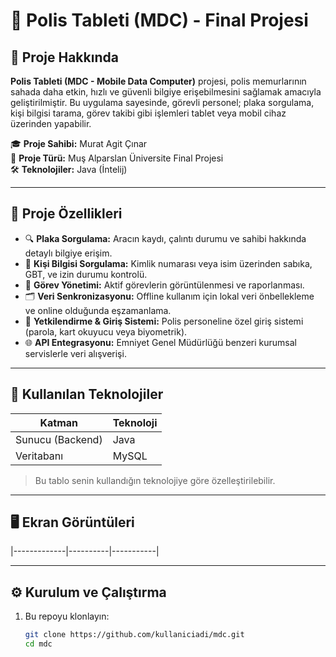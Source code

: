 # 🚓 Polis Tableti (MDC) - Final Projesi

## 📌 Proje Hakkında

**Polis Tableti (MDC - Mobile Data Computer)** projesi, polis memurlarının sahada daha etkin, hızlı ve güvenli bilgiye erişebilmesini sağlamak amacıyla geliştirilmiştir. Bu uygulama sayesinde, görevli personel; plaka sorgulama, kişi bilgisi tarama, görev takibi gibi işlemleri tablet veya mobil cihaz üzerinden yapabilir.

🎓 **Proje Sahibi:** Murat Agit Çınar  
📅 **Proje Türü:** Muş Alparslan Üniversite Final Projesi  
🛠️ **Teknolojiler:** Java (İntelij)

---

## 🎯 Proje Özellikleri

- 🔍 **Plaka Sorgulama:** Aracın kaydı, çalıntı durumu ve sahibi hakkında detaylı bilgiye erişim.
- 👤 **Kişi Bilgisi Sorgulama:** Kimlik numarası veya isim üzerinden sabıka, GBT, ve izin durumu kontrolü.
- 📍 **Görev Yönetimi:** Aktif görevlerin görüntülenmesi ve raporlanması.
- 🗂️ **Veri Senkronizasyonu:** Offline kullanım için lokal veri önbellekleme ve online olduğunda eşzamanlama.
- 🔐 **Yetkilendirme & Giriş Sistemi:** Polis personeline özel giriş sistemi (parola, kart okuyucu veya biyometrik).
- 🌐 **API Entegrasyonu:** Emniyet Genel Müdürlüğü benzeri kurumsal servislerle veri alışverişi.

---

## 🧱 Kullanılan Teknolojiler

| Katman             | Teknoloji             |
|--------------------|------------------------|
| Sunucu (Backend)   | Java                   |
| Veritabanı         | MySQL                  |

> Bu tablo senin kullandığın teknolojiye göre özelleştirilebilir.

---

## 🖥️ Ekran Görüntüleri

|-------------|----------|-----------|




---

## ⚙️ Kurulum ve Çalıştırma

1. Bu repoyu klonlayın:
   ```bash
   git clone https://github.com/kullaniciadi/mdc.git
   cd mdc
